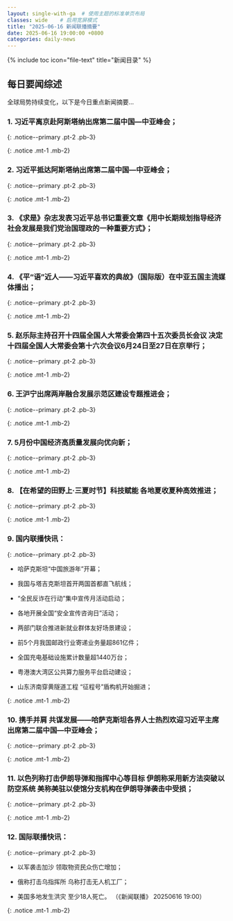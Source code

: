 ```yaml
---
layout: single-with-ga  # 使用主题的标准单页布局
classes: wide    # 启用宽屏模式
title: "2025-06-16 新闻联播摘要"
date: 2025-06-16 19:00:00 +0800
categories: daily-news
---
```


{% include toc icon="file-text" title="新闻目录" %}
   
## 每日要闻综述

全球局势持续变化，以下是今日重点新闻摘要...

### 1. 习近平离京赴阿斯塔纳出席第二届中国—中亚峰会； 

{: .notice--primary .pt-2 .pb-3}

{: .notice .mt-1 .mb-2}

### 2. 习近平抵达阿斯塔纳出席第二届中国—中亚峰会； 

{: .notice--primary .pt-2 .pb-3}

{: .notice .mt-1 .mb-2}

### 3. 《求是》杂志发表习近平总书记重要文章《用中长期规划指导经济社会发展是我们党治国理政的一种重要方式》； 

{: .notice--primary .pt-2 .pb-3}

{: .notice .mt-1 .mb-2}

### 4. 《平“语”近人——习近平喜欢的典故》（国际版）在中亚五国主流媒体播出； 

{: .notice--primary .pt-2 .pb-3}

{: .notice .mt-1 .mb-2}

### 5. 赵乐际主持召开十四届全国人大常委会第四十五次委员长会议 决定十四届全国人大常委会第十六次会议6月24日至27日在京举行； 

{: .notice--primary .pt-2 .pb-3}

{: .notice .mt-1 .mb-2}

### 6. 王沪宁出席两岸融合发展示范区建设专题推进会； 

{: .notice--primary .pt-2 .pb-3}

{: .notice .mt-1 .mb-2}

### 7. 5月份中国经济高质量发展向优向新； 

{: .notice--primary .pt-2 .pb-3}

{: .notice .mt-1 .mb-2}

### 8. 【在希望的田野上·三夏时节】科技赋能 各地夏收夏种高效推进； 

{: .notice--primary .pt-2 .pb-3}

{: .notice .mt-1 .mb-2}

### 9. 国内联播快讯： 

{: .notice--primary .pt-2 .pb-3}

- 哈萨克斯坦“中国旅游年”开幕；

- 我国与塔吉克斯坦首开两国首都直飞航线；

- “全民反诈在行动”集中宣传月活动启动；

- 各地开展全国“安全宣传咨询日”活动；

- 两部门联合推进新就业群体友好场景建设；

- 前5个月我国邮政行业寄递业务量超861亿件；

- 全国充电基础设施累计数量超1440万台；

- 粤港澳大湾区公共算力服务平台启动建设；

- 山东济南穿黄隧道工程 “征程号”盾构机开始掘进；

{: .notice .mt-1 .mb-2}

### 10. 携手并肩 共谋发展——哈萨克斯坦各界人士热烈欢迎习近平主席出席第二届中国—中亚峰会； 

{: .notice--primary .pt-2 .pb-3}

{: .notice .mt-1 .mb-2}

### 11. 以色列称打击伊朗导弹和指挥中心等目标 伊朗称采用新方法突破以防空系统 美称美驻以使馆分支机构在伊朗导弹袭击中受损； 

{: .notice--primary .pt-2 .pb-3}

{: .notice .mt-1 .mb-2}

### 12. 国际联播快讯： 

{: .notice--primary .pt-2 .pb-3}

- 以军袭击加沙 领取物资民众伤亡增加；

- 俄称打击乌指挥所 乌称打击无人机工厂；

- 美国多地发生洪灾 至少18人死亡。 （《新闻联播》 20250616 19:00）

{: .notice .mt-1 .mb-2}